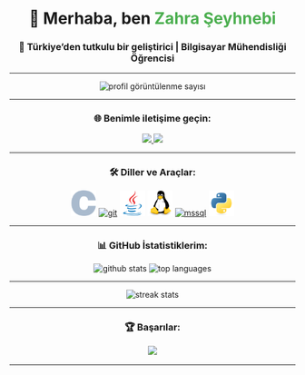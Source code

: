<!-- PROFIL HEADER -->
<h1 align="center">👋 Merhaba, ben <span style="color:#4CAF50">Zahra Şeyhnebi</span></h1>
<h3 align="center">🚀 Türkiye’den tutkulu bir geliştirici | Bilgisayar Mühendisliği Öğrencisi</h3>

---

<!-- PROFIL GÖRÜNÜM -->
<p align="center">
  <img src="https://komarev.com/ghpvc/?username=jiyanaaa&label=Profile%20views&color=0e75b6&style=flat" alt="profil görüntülenme sayısı" />
</p>

---

<!-- SOSYAL BAĞLANTILAR -->
<h3 align="center">🌐 Benimle iletişime geçin:</h3>
<p align="center">
  <a href="https://www.linkedin.com/in/zahra-%c5%9feyhnebi-aa52442a8/" target="blank">
    <img src="https://img.shields.io/badge/LinkedIn-0A66C2?style=for-the-badge&logo=linkedin&logoColor=white"/>
  </a>
  <a href="mailto:seninmailin@gmail.com">
    <img src="https://img.shields.io/badge/Email-D14836?style=for-the-badge&logo=gmail&logoColor=white"/>
  </a>
</p>

---

<!-- DILLER VE ARAÇLAR -->
<h3 align="center">🛠️ Diller ve Araçlar:</h3>
<p align="center">
  <a href="https://www.cprogramming.com/" target="_blank"><img src="https://raw.githubusercontent.com/devicons/devicon/master/icons/c/c-original.svg" alt="c" width="45" height="45"/></a>
  <a href="https://git-scm.com/" target="_blank"><img src="https://www.vectorlogo.zone/logos/git-scm/git-scm-icon.svg" alt="git" width="45" height="45"/></a>
  <a href="https://www.java.com" target="_blank"><img src="https://raw.githubusercontent.com/devicons/devicon/master/icons/java/java-original.svg" alt="java" width="45" height="45"/></a>
  <a href="https://www.linux.org/" target="_blank"><img src="https://raw.githubusercontent.com/devicons/devicon/master/icons/linux/linux-original.svg" alt="linux" width="45" height="45"/></a>
  <a href="https://www.microsoft.com/tr-tr/sql-server" target="_blank"><img src="https://www.svgrepo.com/show/303229/microsoft-sql-server-logo.svg" alt="mssql" width="45" height="45"/></a>
  <a href="https://www.python.org" target="_blank"><img src="https://raw.githubusercontent.com/devicons/devicon/master/icons/python/python-original.svg" alt="python" width="45" height="45"/></a>
</p>

---

<!-- GITHUB İSTATİSTİKLER -->
<h3 align="center">📊 GitHub İstatistiklerim:</h3>
<div align="center">
  <img src="https://github-readme-stats.vercel.app/api?username=jiyanaaa&show_icons=true&theme=radical" alt="github stats" height="165"/>
  <img src="https://github-readme-stats.vercel.app/api/top-langs/?username=jiyanaaa&layout=compact&theme=radical" alt="top languages" height="165"/>
</div>

---

<!-- STREAK -->
<p align="center">
  <img src="https://github-readme-streak-stats.herokuapp.com/?user=jiyanaaa&theme=radical" alt="streak stats"/>
</p>

---

<!-- TROPHY -->
<h3 align="center">🏆 Başarılar:</h3>
<p align="center">
  <img src="https://github-profile-trophy.vercel.app/?username=jiyanaaa&theme=dracula&no-frame=true&margin-w=10"/>
</p>

---
